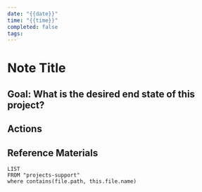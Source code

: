 ```yaml
---
date: "{{date}}"
time: "{{time}}"
completed: false
tags:
---
```

# Note Title

## Goal: What is the desired end state of this project?

## Actions

## Reference Materials
```dataview
LIST
FROM "projects-support"
where contains(file.path, this.file.name)
```